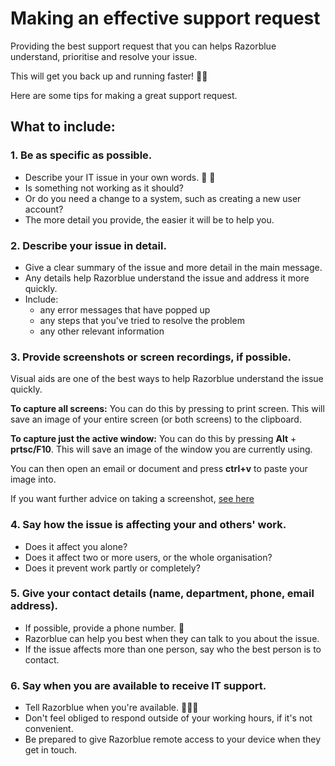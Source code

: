 # Making an effective support request

Providing the best support request that you can helps Razorblue understand, prioritise and resolve your issue.

This will get you back up and running faster! 🏃‍♂️

Here are some tips for making a great support request.

## What to include:

### 1. Be as specific as possible.
- Describe your IT issue in your own words. 🤔 💭
- Is something not working as it should?
- Or do you need a change to a system, such as creating a new user account?
- The more detail you provide, the easier it will be to help you.

### 2. Describe your issue in detail.
- Give a clear summary of the issue and more detail in the main message.
- Any details help Razorblue understand the issue and address it more quickly.
- Include:
	- any error messages that have popped up
	- any steps that you've tried to resolve the problem
	- any other relevant information

### 3. Provide screenshots or screen recordings, if possible.
Visual aids are one of the best ways to help Razorblue understand the issue quickly.

**To capture all screens:**
You can do this by pressing to print screen. This will save an image of your entire screen (or both screens) to the clipboard.

**To capture just the active window:**
You can do this by pressing **Alt** + **prtsc/F10**. This will save an image of the window you are currently using.

You can then open an email or document and press **ctrl+v** to paste your image into.

If you want further advice on taking a screenshot, [see here](https://surfacetip.com/screenshot-on-surface-laptop-2/)

### 4. Say how the issue is affecting your and others' work.
- Does it affect you alone?
- Does it affect two or more users, or the whole organisation?
- Does it prevent work partly or completely?

### 5. Give your contact details (name, department, phone, email address).
- If possible, provide a phone number. 📲
- Razorblue can help you best when they can talk to you about the issue.
- If the issue affects more than one person, say who the best person is to contact.

### 6. Say when you are available to receive IT support.
- Tell Razorblue when you're available. 💁🏾‍♂️
- Don't feel obliged to respond outside of your working hours, if it's not convenient.
- Be prepared to give Razorblue remote access to your device when they get in touch.